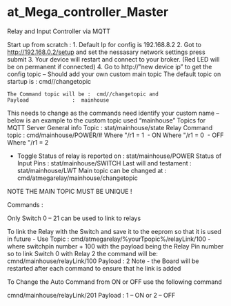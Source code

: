 # at_Mega_controller_Master
Relay and Input Controller via MQTT

Start up from scratch :
    1. Default Ip for config is 192.168.8.2
    2. Got to http://192.168.0.2/setup and set the nessasary network settings press submit 
    3. Your device will restart and connect to your broker. (Red LED will be on permanent if connected)
    4. Go to http://”new device ip” to get the config topic – Should add your own custom main topic 
	The default topic on startup is : cmd//changetopic 

	The Command topic will be :  cmd//changetopic and 	
	Payload 			 :  mainhouse

 This needs to change as the 	commands need identify your custom name – below is an example to the custom topic used 	“mainhouse”
Topics for MQTT Server 
General info Topic :
stat/mainhouse/state
Relay Command topic :
cmd/mainhouse/POWER/#
Where "/r1 = 1
 - ON
Where "/r1 = 0
 - OFF
Where "/r1 = 2
- Toggle
Status of relay is reported on :
stat/mainhouse/POWER
Status of Input Pins :
stat/mainhouse/SWITCH
Last will and testament :
stat/mainhouse/LWT
Main topic can be changed at :
cmd/atmegarelay/mainhouse/changetopic

NOTE THE MAIN TOPIC MUST BE UNIQUE ! 

Commands : 

Only Switch 0 – 21 can be used to link to relays

To link the Relay with the Switch and save it to the eeprom so that it is used in future -
Use Topic : cmd/atmegarelay/%yourTpopic%/relayLink/100 -  where switchpin number + 100
with the payload being the Relay Pin number so to link Switch 0 with Relay 2 the command will be:
cmnd/mainhouse/relayLink/100 	 Payload : 2
Note - the Board will be restarted after each command to ensure that he link is added 

To Change the Auto Command from ON or OFF use the following command 

cmnd/mainhouse/relayLink/201 	 Payload : 1 – ON or 2 – OFF 
